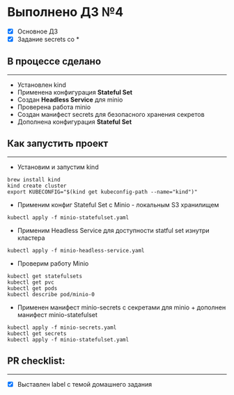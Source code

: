 # Выполнено ДЗ №4
- [x] Основное ДЗ
- [x] Задание secrets со *
## В процессе сделано
---
* Установлен kind
* Применена конфигурация **Stateful Set**
* Создан **Headless Service** для minio
* Проверена работа minio
* Создан манифест secrets для безопасного хранения секретов
* Дополнена конфигурация **Stateful Set**

## Как запустить проект
---
* Установим и запустим kind
```
brew install kind
kind create cluster
export KUBECONFIG="$(kind get kubeconfig-path --name="kind")"
```
* Применим конфиг Stateful Set с Minio - локальным S3 хранилищем
```
kubectl apply -f minio-statefulset.yaml
```
* Применим Headless Service для доступности statful set изнутри кластера
```
kubectl apply -f minio-headless-service.yaml
```
* Проверим работу Minio
```
kubectl get statefulsets
kubectl get pvc
kubectl get pods
kubectl describe pod/minio-0
```
* Применен манифест minio-secrets с секретами для minio + дополнен манифест minio-statefulset
```
kubectl apply -f minio-secrets.yaml
kubectl get secrets
kubectl apply -f minio-statefulset.yaml
```

## PR checklist:
---
 - [x] Выставлен label с темой домашнего задания